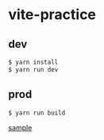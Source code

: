 # vite-practice

## dev

```bash
$ yarn install
$ yarn run dev
```

## prod

```bash
$ yarn run build
```

[sample](https://vite-practice.s3-ap-northeast-1.amazonaws.com/index.html)
